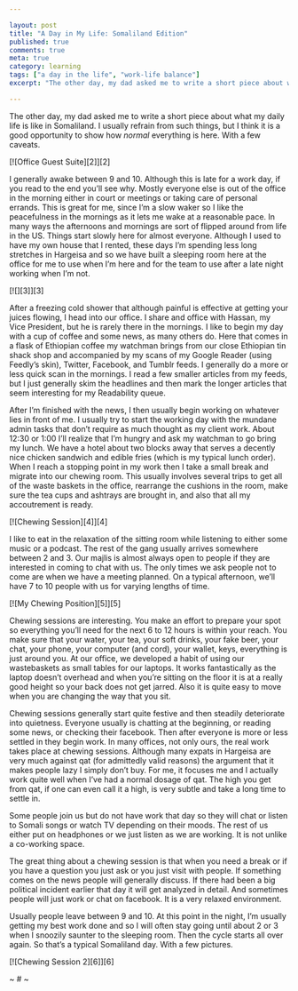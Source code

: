 ```yaml
---

layout: post
title: "A Day in My Life: Somaliland Edition"
published: true
comments: true
meta: true
category: learning
tags: ["a day in the life", "work-life balance"]
excerpt: "The other day, my dad asked me to write a short piece about what my daily life is like in Somaliland. I usually refrain from such things, but I think it is a good opportunity to show how *normal* everything is here. With a few caveats."

---
```


The other day, my dad asked me to write a short piece about what my daily life is like in Somaliland. I usually refrain from such things, but I think it is a good opportunity to show how *normal* everything is here. With a few caveats. 

[![Office Guest Suite][2]][2]

I generally awake between 9 and 10. Although this is late for a work day, if you read to the end you’ll see why. Mostly everyone else is out of the office in the morning either in court or meetings or taking care of personal errands. This is great for me, since I’m a slow waker so I like the peacefulness in the mornings as it lets me wake at a reasonable pace. In many ways the afternoons and mornings are sort of flipped around from life in the US. Things start slowly here for almost everyone. Although I used to have my own house that I rented, these days I’m spending less long stretches in Hargeisa and so we have built a sleeping room here at the office for me to use when I’m here and for the team to use after a late night working when I’m not. 


[![][3]][3]

After a freezing cold shower that although painful is effective at getting your juices flowing, I head into our office. I share and office with Hassan, my Vice President, but he is rarely there in the mornings. I like to begin my day with a cup of coffee and some news, as many others do. Here that comes in a flask of Ethiopian coffee my watchman brings from our close Ethiopian tin shack shop and accompanied by my scans of my Google Reader (using Feedly’s skin), Twitter, Facebook, and Tumblr feeds. I generally do a more or less quick scan in the mornings. I read a few smaller articles from my feeds, but I just generally skim the headlines and then mark the longer articles that seem interesting for my Readability queue. 


After I’m finished with the news, I then usually begin working on whatever lies in front of me. I usually try to start the working day with the mundane admin tasks that don’t require as much thought as my client work. About 12:30 or 1:00 I’ll realize that I’m hungry and ask my watchman to go bring my lunch. We have a hotel about two blocks away that serves a decently nice chicken sandwich and edible fries (which is my typical lunch order). When I reach a stopping point in my work then I take a small break and migrate into our chewing room. This usually involves several trips to get all of the waste baskets in the office, rearrange the cushions in the room, make sure the tea cups and ashtrays are brought in, and also that all my accoutrement is ready. 

[![Chewing Session][4]][4]

I like to eat in the relaxation of the sitting room while listening to either some music or a podcast. The rest of the gang usually arrives somewhere between 2 and 3. Our majlis is almost always open to people if they are interested in coming to chat with us. The only times we ask people not to come are when we have a meeting planned. On a typical afternoon, we’ll have 7 to 10 people with us for varying lengths of time. 


[![My Chewing Position][5]][5]

Chewing sessions are interesting. You make an effort to prepare your spot so everything you’ll need for the next 6 to 12 hours is within your reach. You make sure that your water, your tea, your soft drinks, your fake beer, your chat, your phone, your computer (and cord), your wallet, keys, everything is just around you. At our office, we developed a habit of using our wastebaskets as small tables for our laptops. It works fantastically as the laptop doesn’t overhead and when you’re sitting on the floor it is at a really good height so your back does not get jarred. Also it is quite easy to move when you are changing the way that you sit.


Chewing sessions generally start quite festive and then steadily deteriorate into quietness. Everyone usually is chatting at the beginning, or reading some news, or checking their facebook. Then after everyone is more or less settled in they begin work. In many offices, not only ours, the real work takes place at chewing sessions. Although many expats in Hargeisa are very much against qat (for admittedly valid reasons) the argument that it makes people lazy I simply don’t buy. For me, it focuses me and I actually work quite well when I’ve had a normal dosage of qat. The high you get from qat, if one can even call it a high, is very subtle and take a long time to settle in. 

Some people join us but do not have work that day so they will chat or listen to Somali songs or watch TV depending on their moods. The rest of us either put on headphones or we just listen as we are working. It is not unlike a co-working space. 

The great thing about a chewing session is that when you need a break or if you have a question you just ask or you just visit with people. If something comes on the news people will generally discuss. If there had been a big political incident earlier that day it will get analyzed in detail. And sometimes people will just work or chat on facebook. It is a very relaxed environment.

Usually people leave between 9 and 10. At this point in the night, I’m usually getting my best work done and so I will often stay going until about 2 or 3 when I snoozily saunter to the sleeping room. Then the cycle starts all over again. So that’s a typical Somaliland day. With a few pictures. 

[![Chewing Session 2][6]][6]

~ # ~
